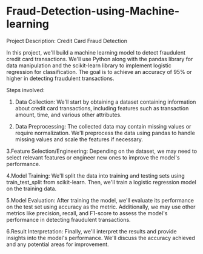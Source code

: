# Fraud-Detection-using-Machine-learning

Project Description: Credit Card Fraud Detection

In this project, we'll build a machine learning model to detect fraudulent credit card transactions. We'll use Python along with the pandas library for data manipulation and the scikit-learn library to implement logistic regression for classification. The goal is to achieve an accuracy of 95% or higher in detecting fraudulent transactions.

Steps involved:

1. Data Collection: We'll start by obtaining a dataset containing information about credit card transactions, including features such as transaction amount, time, and various other attributes.

2. Data Preprocessing: The collected data may contain missing values or require normalization. We'll preprocess the data using pandas to handle missing values and scale the features if necessary.

3.Feature Selection/Engineering: Depending on the dataset, we may need to select relevant features or engineer new ones to improve the model's performance.

4.Model Training: We'll split the data into training and testing sets using train_test_split from scikit-learn. Then, we'll train a logistic regression model on the training data.

5.Model Evaluation: After training the model, we'll evaluate its performance on the test set using accuracy as the metric. Additionally, we may use other metrics like precision, recall, and F1-score to assess the model's performance in detecting fraudulent transactions.


6.Result Interpretation: Finally, we'll interpret the results and provide insights into the model's performance. We'll discuss the accuracy achieved and any potential areas for improvement.

